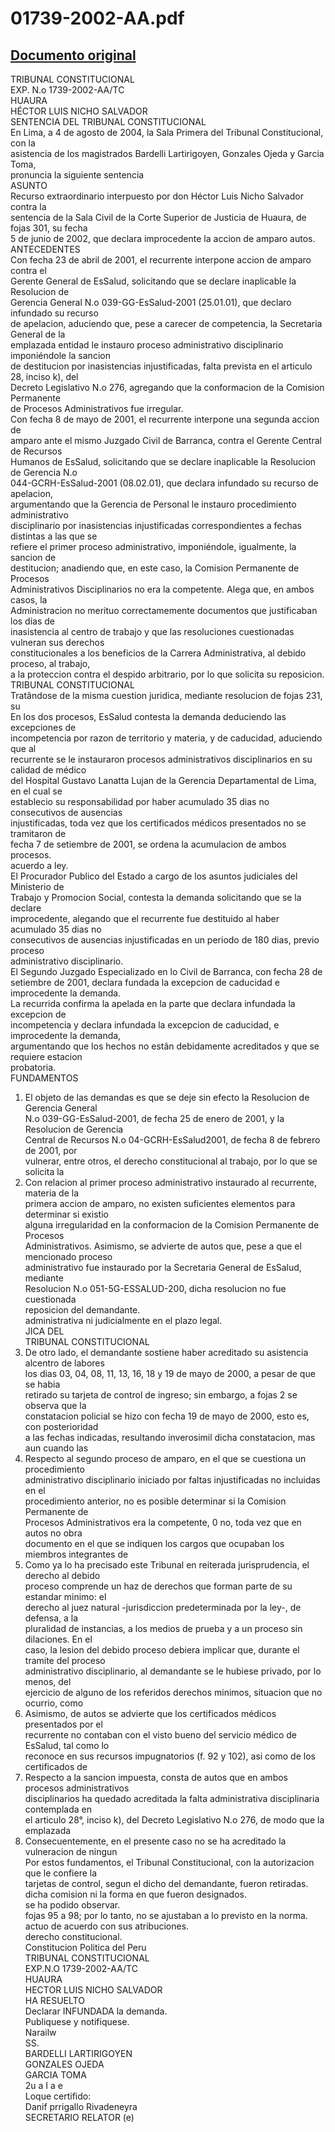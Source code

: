 
01739-2002-AA.pdf
=================
  
[Documento original](https://tc.gob.pe/jurisprudencia/2004/01739-2002-AA.pdf)  
---  
TRIBUNAL CONSTITUCIONAL  
EXP. N.o 1739-2002-AA/TC  
HUAURA  
HÉCTOR LUIS NICHO SALVADOR  
SENTENCIA DEL TRIBUNAL CONSTITUCIONAL  
En Lima, a 4 de agosto de 2004, la Sala Primera del Tribunal Constitucional, con la  
asistencia de los magistrados Bardelli Lartirigoyen, Gonzales Ojeda y Garcia Toma,  
pronuncia la siguiente sentencia  
ASUNTO  
Recurso extraordinario interpuesto por don Héctor Luis Nicho Salvador contra la  
sentencia de la Sala Civil de la Corte Superior de Justicia de Huaura, de fojas 301, su fecha  
5 de junio de 2002, que declara improcedente la accion de amparo autos.  
ANTECEDENTES  
Con fecha 23 de abril de 2001, el recurrente interpone accion de amparo contra el  
Gerente General de EsSalud, solicitando que se declare inaplicable la Resolucion de  
Gerencia General N.o 039-GG-EsSalud-2001 (25.01.01), que declaro infundado su recurso  
de apelacion, aduciendo que, pese a carecer de competencia, la Secretaria General de la  
emplazada entidad le instauro proceso administrativo disciplinario imponiéndole la sancion  
de destitucion por inasistencias injustificadas, falta prevista en el articulo 28, inciso k), del  
Decreto Legislativo N.o 276, agregando que la conformacion de la Comision Permanente  
de Procesos Administrativos fue irregular.  
Con fecha 8 de mayo de 2001, el recurrente interpone una segunda accion de  
amparo ante el mismo Juzgado Civil de Barranca, contra el Gerente Central de Recursos  
Humanos de EsSalud, solicitando que se declare inaplicable la Resolucion de Gerencia N.o  
044-GCRH-EsSalud-2001 (08.02.01), que declara infundado su recurso de apelacion,  
argumentando que la Gerencia de Personal le instauro procedimiento administrativo  
disciplinario por inasistencias injustificadas correspondientes a fechas distintas a las que se  
refiere el primer proceso administrativo, imponiéndole, igualmente, la sancion de  
destitucion; anadiendo que, en este caso, la Comision Permanente de Procesos  
Administrativos Disciplinarios no era la competente. Alega que, en ambos casos, la  
Administracion no merituo correctamemente documentos que justificaban los dias de  
inasistencia al centro de trabajo y que las resoluciones cuestionadas vulneran sus derechos  
constitucionales a los beneficios de la Carrera Administrativa, al debido proceso, al trabajo,  
a la proteccion contra el despido arbitrario, por lo que solicita su reposicion.  
TRIBUNAL CONSTITUCIONAL  
Tratândose de la misma cuestion juridica, mediante resolucion de fojas 231, su  
En los dos procesos, EsSalud contesta la demanda deduciendo las excepciones de  
incompetencia por razon de territorio y materia, y de caducidad, aduciendo que al  
recurrente se le instauraron procesos administrativos disciplinarios en su calidad de médico  
del Hospital Gustavo Lanatta Lujan de la Gerencia Departamental de Lima, en el cual se  
establecio su responsabilidad por haber acumulado 35 dias no consecutivos de ausencias  
injustificadas, toda vez que los certificados médicos presentados no se tramitaron de  
fecha 7 de setiembre de 2001, se ordena la acumulacion de ambos procesos.  
acuerdo a ley.  
El Procurador Publico del Estado a cargo de los asuntos judiciales del Ministerio de  
Trabajo y Promocion Social, contesta la demanda solicitando que se la declare  
improcedente, alegando que el recurrente fue destituido al haber acumulado 35 dias no  
consecutivos de ausencias injustificadas en un periodo de 180 dias, previo proceso  
administrativo disciplinario.  
El Segundo Juzgado Especializado en lo Civil de Barranca, con fecha 28 de  
setiembre de 2001, declara fundada la excepcion de caducidad e improcedente la demanda.  
La recurrida confirma la apelada en la parte que declara infundada la excepcion de  
incompetencia y declara infundada la excepcion de caducidad, e improcedente la demanda,  
argumentando que los hechos no estân debidamente acreditados y que se requiere estacion  
probatoria.  
FUNDAMENTOS  
1. El objeto de las demandas es que se deje sin efecto la Resolucion de Gerencia General  
N.o 039-GG-EsSalud-2001, de fecha 25 de enero de 2001, y la Resolucion de Gerencia  
Central de Recursos N.o 04-GCRH-EsSalud2001, de fecha 8 de febrero de 2001, por  
vulnerar, entre otros, el derecho constitucional al trabajo, por lo que se solicita la  
2. Con relacion al primer proceso administrativo instaurado al recurrente, materia de la  
primera accion de amparo, no existen suficientes elementos para determinar si existio  
alguna irregularidad en la conformacion de la Comision Permanente de Procesos  
Administrativos. Asimismo, se advierte de autos que, pese a que el mencionado proceso  
administrativo fue instaurado por la Secretaria General de EsSalud, mediante  
Resolucion N.o 051-5G-ESSALUD-200, dicha resolucion no fue cuestionada  
reposicion del demandante.  
administrativa ni judicialmente en el plazo legal.  
JICA DEL  
TRIBUNAL CONSTITUCIONAL  
3. De otro lado, el demandante sostiene haber acreditado su asistencia alcentro de labores  
los dias 03, 04, 08, 11, 13, 16, 18 y 19 de mayo de 2000, a pesar de que se habia  
retirado su tarjeta de control de ingreso; sin embargo, a fojas 2 se observa que la  
constatacion policial se hizo con fecha 19 de mayo de 2000, esto es, con posterioridad  
a las fechas indicadas, resultando inverosimil dicha constatacion, mas aun cuando las  
4. Respecto al segundo proceso de amparo, en el que se cuestiona un procedimiento  
administrativo disciplinario iniciado por faltas injustificadas no incluidas en el  
procedimiento anterior, no es posible determinar si la Comision Permanente de  
Procesos Administrativos era la competente, 0 no, toda vez que en autos no obra  
documento en el que se indiquen los cargos que ocupaban los miembros integrantes de  
5. Como ya lo ha precisado este Tribunal en reiterada jurisprudencia, el derecho al debido  
proceso comprende un haz de derechos que forman parte de su estandar minimo: el  
derecho al juez natural -jurisdiccion predeterminada por la ley-, de defensa, a la  
pluralidad de instancias, a los medios de prueba y a un proceso sin dilaciones. En el  
caso, la lesion del debido proceso debiera implicar que, durante el tramite del proceso  
administrativo disciplinario, al demandante se le hubiese privado, por lo menos, del  
ejercicio de alguno de los referidos derechos minimos, situacion que no ocurrio, como  
6. Asimismo, de autos se advierte que los certificados médicos presentados por el  
recurrente no contaban con el visto bueno del servicio médico de EsSalud, tal como lo  
reconoce en sus recursos impugnatorios (f. 92 y 102), asi como de los certificados de  
7. Respecto a la sancion impuesta, consta de autos que en ambos procesos administrativos  
disciplinarios ha quedado acreditada la falta administrativa disciplinaria contemplada en  
el articulo 28°, inciso k), del Decreto Legislativo N.o 276, de modo que la emplazada  
8. Consecuentemente, en el presente caso no se ha acreditado la vulneracion de ningun  
Por estos fundamentos, el Tribunal Constitucional, con la autorizacion que le confiere la  
tarjetas de control, segun el dicho del demandante, fueron retiradas.  
dicha comision ni la forma en que fueron designados.  
se ha podido observar.  
fojas 95 a 98; por lo tanto, no se ajustaban a lo previsto en la norma.  
actuo de acuerdo con sus atribuciones.  
derecho constitucional.  
Constitucion Politica del Peru  
TRIBUNAL CONSTITUCIONAL  
EXP.N.O 1739-2002-AA/TC  
HUAURA  
HECTOR LUIS NICHO SALVADOR  
HA RESUELTO  
Declarar INFUNDADA la demanda.  
Publiquese y notifiquese.  
Narailw  
SS.  
BARDELLI LARTIRIGOYEN  
GONZALES OJEDA  
GARCIA TOMA  
2u a I a e  
Loque certifido:  
Danif prrigallo Rivadeneyra  
SECRETARIO RELATOR (e)